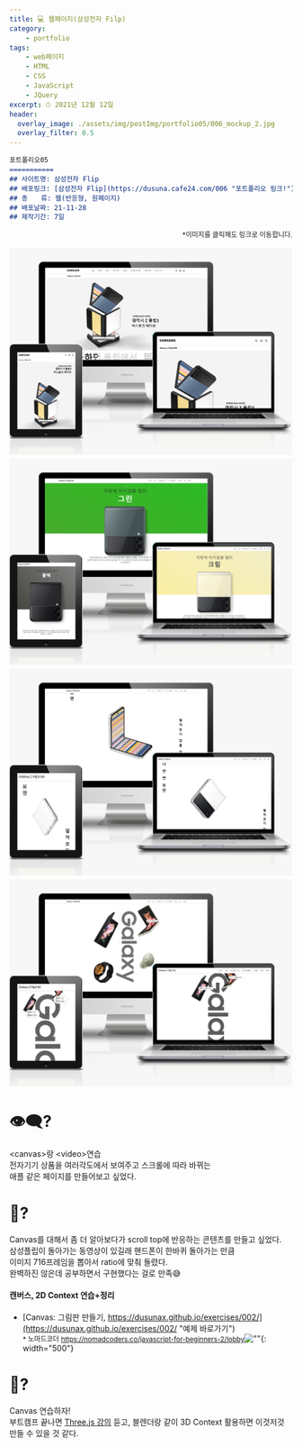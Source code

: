 ```yaml
---
title: 💻 웹페이지(삼성전자 Filp)
category: 
    - portfolio
tags: 
    - web페이지
    - HTML
    - CSS
    - JavaScript
    - JQuery
excerpt: ⏱ 2021년 12월 12일
header:
  overlay_image: ./assets/img/postImg/portfolio05/006_mockup_2.jpg
  overlay_filter: 0.5
---
```

<style>
    .imgBox>*:first-child {
        width: calc(50% - 10px);
        flex: 1 1 calc(50% - 10px);
    }
</style>

```markdown
포트폴리오05
===========
## 사이트명: 삼성전자 Flip
## 배포링크: [삼성전자 Flip](https://dusuna.cafe24.com/006 "포트폴리오 링크!")
## 종　　류: 웹(반응형, 원페이지)
## 배포날짜: 21-11-28
## 제작기간: 7일
```
<p style="font-size: 12px; text-align: right;">
    *이미지를 클릭해도 링크로 이동합니다.
</p>
<div class="imgBox">
    <a href="https://dusuna.cafe24.com/006/">
        <img src="./assets/img/postImg/portfolio05/006_mockup_1.jpg" alt="">
    </a>
    <a href="https://dusuna.cafe24.com/006/">
        <img src="./assets/img/postImg/portfolio05/006_mockup_4.jpg" alt="">
    </a>
    <a href="https://dusuna.cafe24.com/006/">
        <img src="./assets/img/postImg/portfolio05/006_mockup_2.jpg" alt="">
    </a>
    <a href="https://dusuna.cafe24.com/006/">
        <img src="./assets/img/postImg/portfolio05/006_mockup_3.jpg" alt="">
    </a>
</div>

# 👁‍🗨?
&lt;canvas&gt;랑 &lt;video&gt;연습  
전자기기 상품을 여러각도에서 보여주고 스크롤에 따라 바뀌는  
애플 같은 페이지를 만들어보고 싶었다.

# 💬?  
Canvas를 대해서 좀 더 
알아보다가 scroll top에 반응하는 콘텐츠를 만들고 싶었다.  
삼성플립이 돌아가는 동영상이 있길래 핸드폰이 한바퀴 돌아가는 만큼  
이미지 716프레임을 뽑아서 ratio에 맞춰 돌렸다.  
완벽하진 않은데 공부하면서 구현했다는 걸로 만족😅  

#### 캔버스, 2D Context 연습+정리
- [Canvas: 그림판 만들기, https://dusunax.github.io/exercises/002/](https://dusunax.github.io/exercises/002/ "예제 바로가기")  
<span style="font-size: 12px; line-height: 1">* 노마드코더 https://nomadcoders.co/javascript-for-beginners-2/lobby</span>![""](https://dusuna.cafe24.com/PDF/%EC%97%B0%EC%8A%B5002_pdf.png){: width="500"}


# 💭?
Canvas 연습하자!   
부트캠프 끝나면 [Three.js 강의](https://www.udemy.com/course/threejs-tutorials/ "udemy") 듣고, 블렌더랑 같이 3D Context 활용하면 이것저것 만들 수 있을 것 같다.

